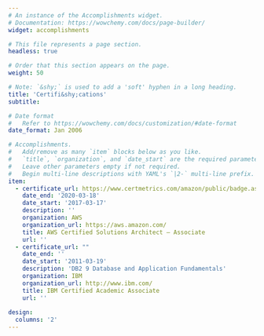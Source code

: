 ```yaml
---
# An instance of the Accomplishments widget.
# Documentation: https://wowchemy.com/docs/page-builder/
widget: accomplishments

# This file represents a page section.
headless: true

# Order that this section appears on the page.
weight: 50

# Note: `&shy;` is used to add a 'soft' hyphen in a long heading.
title: 'Certifi&shy;cations'
subtitle:

# Date format
#   Refer to https://wowchemy.com/docs/customization/#date-format
date_format: Jan 2006

# Accomplishments.
#   Add/remove as many `item` blocks below as you like.
#   `title`, `organization`, and `date_start` are the required parameters.
#   Leave other parameters empty if not required.
#   Begin multi-line descriptions with YAML's `|2-` multi-line prefix.
item:
  - certificate_url: https://www.certmetrics.com/amazon/public/badge.aspx?i=1&t=c&d=2017-03-17&ci=AWS00225541
    date_end: '2020-03-18'
    date_start: '2017-03-17'
    description: ''
    organization: AWS
    organization_url: https://aws.amazon.com/
    title: AWS Certified Solutions Architect – Associate
    url: ''
  - certificate_url: ""
    date_end: ''
    date_start: '2011-03-19'
    description: 'DB2 9 Database and Application Fundamentals'
    organization: IBM
    organization_url: http://www.ibm.com/
    title: IBM Certified Academic Associate
    url: ''
 
design:
  columns: '2'
---
```


